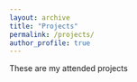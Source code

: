 ```yaml
---
layout: archive
title: "Projects"
permalink: /projects/
author_profile: true
---
```


These are my attended projects
